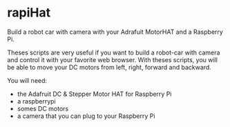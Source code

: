 # rapiHat

Build a robot car with camera with your Adrafuit MotorHAT and a Raspberry Pi.

Theses scripts are very useful if you want to build a robot-car with camera and control it with your favorite web browser. With theses scripts, you will be able to move your DC motors from left, right, forward and backward.  

You will need: 
- the Adafruit DC & Stepper Motor HAT for Raspberry Pi
- a raspberrypi
- somes DC motors
- a camera that you can plug to your Raspberry Pi


